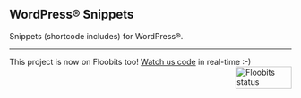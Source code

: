 ## WordPress® Snippets

Snippets (shortcode includes) for WordPress®.

---

This project is now on Floobits too! [Watch us code](https://floobits.com/jaswsinc/wp-snippets/redirect) in real-time :-) <a href="https://floobits.com/jaswsinc/wp-snippets/redirect"><img alt="Floobits status" width="100" height="40" src="https://floobits.com/jaswsinc/wp-snippets.png" align="right" /></a>
